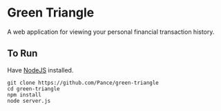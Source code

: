 # Green Triangle
A web application for viewing your personal financial transaction history.

## To Run
Have [NodeJS](https://nodejs.org/) installed.
```
git clone https://github.com/Pance/green-triangle
cd green-triangle
npm install
node server.js
```
